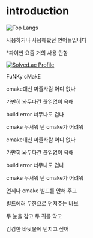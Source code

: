 # introduction

![Top Langs](https://github-readme-stats.vercel.app/api/top-langs/?username=nuke1115&layout=pie&theme=dracula)

사용하거나 사용해봤던 언어들입니다

*파이썬 요즘 거의 사용 안함

[![Solved.ac Profile](http://mazassumnida.wtf/api/generate_badge?boj=nuke1115)](https://solved.ac/nuke1115)

FuNKy cMakE


cmake대신 짜줄사람 어디 없나

가만히 놔두다간 끊임없이 욕해

build error 너무나도 겁나

cmake 무서워 난 cmake가 어려워

cmake대신 짜줄사람 어디 없나

가만히 놔두다간 끊임없이 욕해

build error 너무나도 겁나

cmake 무서워 난 cmake가 어려워

언제나 cmake 빌드를 안해 주고

빌드에러 무한으로 던져주는 바보

두 눈을 감고 두 귀를 막고

캄캄한 바닷물에 던지고 싶어

